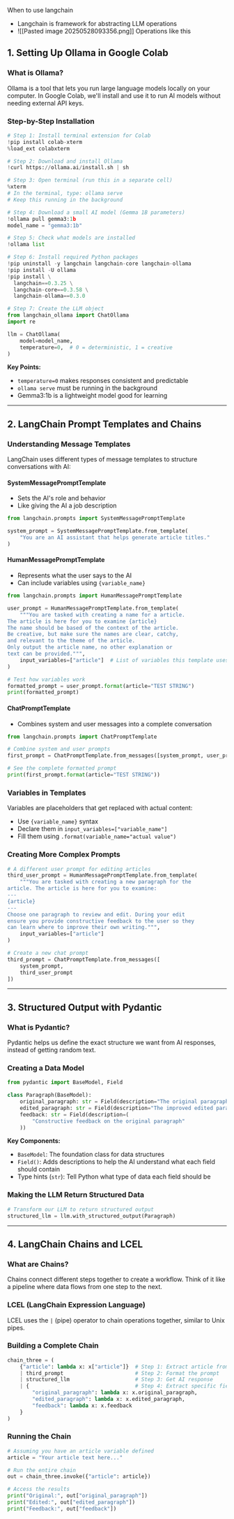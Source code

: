 When to use langchain
- Langchain is framework for abstracting LLM operations
- ![[Pasted image 20250528093356.png]] Operations like this


## 1. Setting Up Ollama in Google Colab

### What is Ollama?

Ollama is a tool that lets you run large language models locally on your computer. In Google Colab, we'll install and use it to run AI models without needing external API keys.

### Step-by-Step Installation

```python
# Step 1: Install terminal extension for Colab
!pip install colab-xterm
%load_ext colabxterm

# Step 2: Download and install Ollama
!curl https://ollama.ai/install.sh | sh

# Step 3: Open terminal (run this in a separate cell)
%xterm
# In the terminal, type: ollama serve
# Keep this running in the background

# Step 4: Download a small AI model (Gemma 1B parameters)
!ollama pull gemma3:1b
model_name = "gemma3:1b"

# Step 5: Check what models are installed
!ollama list

# Step 6: Install required Python packages
!pip uninstall -y langchain langchain-core langchain-ollama
!pip install -U ollama
!pip install \
  langchain==0.3.25 \
  langchain-core==0.3.58 \
  langchain-ollama==0.3.0

# Step 7: Create the LLM object
from langchain_ollama import ChatOllama
import re

llm = ChatOllama(
    model=model_name,
    temperature=0,  # 0 = deterministic, 1 = creative
)
```

**Key Points:**

- `temperature=0` makes responses consistent and predictable
- `ollama serve` must be running in the background
- Gemma3:1b is a lightweight model good for learning

---

## 2. LangChain Prompt Templates and Chains

### Understanding Message Templates

LangChain uses different types of message templates to structure conversations with AI:

#### SystemMessagePromptTemplate

- Sets the AI's role and behavior
- Like giving the AI a job description

```python
from langchain.prompts import SystemMessagePromptTemplate

system_prompt = SystemMessagePromptTemplate.from_template(
    "You are an AI assistant that helps generate article titles."
)
```

#### HumanMessagePromptTemplate

- Represents what the user says to the AI
- Can include variables using `{variable_name}`

```python
from langchain.prompts import HumanMessagePromptTemplate

user_prompt = HumanMessagePromptTemplate.from_template(
    """You are tasked with creating a name for a article.
The article is here for you to examine {article}
The name should be based of the context of the article.
Be creative, but make sure the names are clear, catchy,
and relevant to the theme of the article.
Only output the article name, no other explanation or
text can be provided.""",
    input_variables=["article"]  # List of variables this template uses
)

# Test how variables work
formatted_prompt = user_prompt.format(article="TEST STRING")
print(formatted_prompt)
```

#### ChatPromptTemplate

- Combines system and user messages into a complete conversation

```python
from langchain.prompts import ChatPromptTemplate

# Combine system and user prompts
first_prompt = ChatPromptTemplate.from_messages([system_prompt, user_prompt])

# See the complete formatted prompt
print(first_prompt.format(article="TEST STRING"))
```

### Variables in Templates

Variables are placeholders that get replaced with actual content:

- Use `{variable_name}` syntax
- Declare them in `input_variables=["variable_name"]`
- Fill them using `.format(variable_name="actual value")`

### Creating More Complex Prompts

```python
# A different user prompt for editing articles
third_user_prompt = HumanMessagePromptTemplate.from_template(
    """You are tasked with creating a new paragraph for the
article. The article is here for you to examine:
---
{article}
---
Choose one paragraph to review and edit. During your edit
ensure you provide constructive feedback to the user so they
can learn where to improve their own writing.""",
    input_variables=["article"]
)

# Create a new chat prompt
third_prompt = ChatPromptTemplate.from_messages([
    system_prompt,
    third_user_prompt
])
```

---

## 3. Structured Output with Pydantic

### What is Pydantic?

Pydantic helps us define the exact structure we want from AI responses, instead of getting random text.

### Creating a Data Model

```python
from pydantic import BaseModel, Field

class Paragraph(BaseModel):
    original_paragraph: str = Field(description="The original paragraph")
    edited_paragraph: str = Field(description="The improved edited paragraph")
    feedback: str = Field(description=(
        "Constructive feedback on the original paragraph"
    ))
```

**Key Components:**

- `BaseModel`: The foundation class for data structures
- `Field()`: Adds descriptions to help the AI understand what each field should contain
- Type hints (`str`): Tell Python what type of data each field should be

### Making the LLM Return Structured Data

```python
# Transform our LLM to return structured output
structured_llm = llm.with_structured_output(Paragraph)
```

---

## 4. LangChain Chains and LCEL

### What are Chains?

Chains connect different steps together to create a workflow. Think of it like a pipeline where data flows from one step to the next.

### LCEL (LangChain Expression Language)

LCEL uses the `|` (pipe) operator to chain operations together, similar to Unix pipes.

### Building a Complete Chain

```python
chain_three = (
    {"article": lambda x: x["article"]}  # Step 1: Extract article from input
    | third_prompt                       # Step 2: Format the prompt
    | structured_llm                     # Step 3: Get AI response
    | {                                  # Step 4: Extract specific fields
        "original_paragraph": lambda x: x.original_paragraph,
        "edited_paragraph": lambda x: x.edited_paragraph,
        "feedback": lambda x: x.feedback
    }
)
```


### Running the Chain

```python
# Assuming you have an article variable defined
article = "Your article text here..."

# Run the entire chain
out = chain_three.invoke({"article": article})

# Access the results
print("Original:", out["original_paragraph"])
print("Edited:", out["edited_paragraph"])
print("Feedback:", out["feedback"])
```
